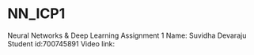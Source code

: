 # NN_ICP1
Neural Networks &amp; Deep Learning Assignment 1
Name: Suvidha Devaraju
Student id:700745891
Video link: 
